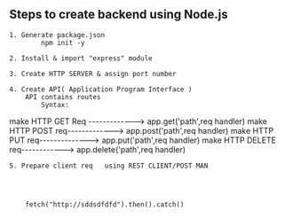 Steps to create backend using Node.js
-------------------------------------
    1. Generate package.json
            npm init -y

    2. Install & import "express" module

    3. Create HTTP SERVER & assign port number

    4. Create API( Application Program Interface )
        API contains routes
            Syntax:
 make HTTP GET Req ------------->   app.get('path',req handler)
 make HTTP POST req------------->   app.post('path',req handler)
 make HTTP PUT req-------------->   app.put('path',req handler)
 make HTTP DELETE req------------>  app.delete('path',req handler)


    5. Prepare client req   using REST CLIENT/POST MAN




        fetch("http://sddsdfdfd").then().catch()